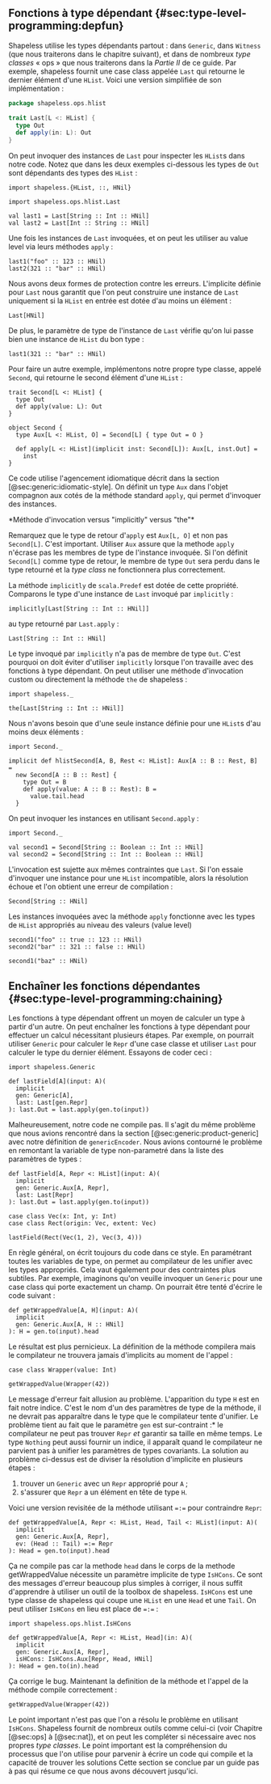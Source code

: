 ## Fonctions à type dépendant {#sec:type-level-programming:depfun}

Shapeless utilise les types dépendants partout :
dans `Generic`, dans `Witness` (que nous traiterons dans le chapitre suivant),
et dans de nombreux *type classes* « ops » que
nous traiterons dans la *Partie II* de ce guide.
Par exemple, shapeless fournit une case class appelée `Last`
qui retourne le dernier élément d'une `HList`.
Voici une version simplifiée de son implémentation :

```scala
package shapeless.ops.hlist

trait Last[L <: HList] {
  type Out
  def apply(in: L): Out
}
```

On peut invoquer des instances de `Last`
pour inspecter les `HList`s dans notre code.
Notez que dans les deux exemples ci-dessous
les types de `Out` sont dépendants des types des `HList` :

```tut:book:silent
import shapeless.{HList, ::, HNil}

import shapeless.ops.hlist.Last
```

```tut:book
val last1 = Last[String :: Int :: HNil]
val last2 = Last[Int :: String :: HNil]
```
Une fois les instances de `Last` invoquées,
et on peut les utiliser au value level
via leurs méthodes `apply` :

```tut:book
last1("foo" :: 123 :: HNil)
last2(321 :: "bar" :: HNil)
```

Nous avons deux formes de protection contre les erreurs.
L'implicite définie pour `Last` nous garantit que
l'on peut construire une instance de `Last` uniquement si
la `HList` en entrée est dotée d'au moins un élément :

```tut:book:fail
Last[HNil]
```

De plus, le paramètre de type de l'instance de `Last`
vérifie qu'on lui passe bien
une instance de `HList` du bon type :

```tut:book:fail
last1(321 :: "bar" :: HNil)
```

Pour faire un autre exemple, implémentons notre propre
type classe, appelé `Second`,
qui retourne le second élément d'une `HList` :

```tut:book:silent
trait Second[L <: HList] {
  type Out
  def apply(value: L): Out
}

object Second {
  type Aux[L <: HList, O] = Second[L] { type Out = O }

  def apply[L <: HList](implicit inst: Second[L]): Aux[L, inst.Out] =
    inst
}
```

Ce code utilise l'agencement idiomatique
décrit dans la section [@sec:generic:idiomatic-style].
On définit un type `Aux` dans l'objet compagnon aux cotés de la
méthode standard `apply`, qui permet d'invoquer des instances.

<div class="callout callout-warning">
*Méthode d'invocation versus "implicitly" versus "the"*

Remarquez que le type de retour d'`apply` est `Aux[L, O]` et non pas `Second[L]`.
C'est important.
Utiliser `Aux` assure que la methode `apply`
n'écrase pas les membres de type de l'instance invoquée.
Si l'on définit `Second[L]` comme type de retour,
le membre de type `Out` sera perdu dans le type retourné et
la *type class* ne fonctionnera plus correctement.

La méthode `implicitly` de `scala.Predef` est dotée de cette propriété.
Comparons le type d'une instance de `Last` invoqué par `implicitly` :


```tut:book
implicitly[Last[String :: Int :: HNil]]
```

au type retourné par  `Last.apply` :

```tut:book
Last[String :: Int :: HNil]
```

Le type invoqué par `implicitly` n'a pas de membre de type `Out`.
C'est pourquoi on doit éviter d'utiliser `implicitly`
lorsque l'on travaille avec des fonctions à type dépendant.
On peut utiliser une méthode d'invocation custom ou directement
la méthode `the` de shapeless :

```tut:book:silent
import shapeless._
```

```tut:book
the[Last[String :: Int :: HNil]]
```
</div>

Nous n'avons besoin que d'une seule instance
définie pour une `HList`s d'au moins deux éléments :


```tut:book:invisible
import Second._
```

```tut:book:silent
implicit def hlistSecond[A, B, Rest <: HList]: Aux[A :: B :: Rest, B] =
  new Second[A :: B :: Rest] {
    type Out = B
    def apply(value: A :: B :: Rest): B =
      value.tail.head
  }
```

On peut invoquer les instances en utilisant `Second.apply` :

```tut:book:invisible
import Second._
```

```tut:book
val second1 = Second[String :: Boolean :: Int :: HNil]
val second2 = Second[String :: Int :: Boolean :: HNil]
```

L'invocation est sujette aux mêmes contraintes que `Last`.
Si l'on essaie d'invoquer une instance pour une `HList` incompatible,
alors la résolution échoue et l'on obtient une erreur de compilation :


```tut:book:fail
Second[String :: HNil]
```
Les instances invoquées avec la méthode `apply` fonctionne
avec les types de `HList` appropriés au niveau des valeurs (value level)

```tut:book
second1("foo" :: true :: 123 :: HNil)
second2("bar" :: 321 :: false :: HNil)
```

```tut:book:fail
second1("baz" :: HNil)
```

## Enchaîner les fonctions dépendantes {#sec:type-level-programming:chaining}
Les fonctions à type dépendant offrent un
moyen de calculer un type à partir d'un autre.
On peut enchaîner les fonctions à type dépendant
pour effectuer un calcul nécessitant plusieurs étapes.
Par exemple, on pourrait utiliser `Generic` pour calculer
le `Repr` d'une case classe et utiliser `Last`
pour calculer le type du dernier élément.
Essayons de coder ceci :


```tut:book:invisible
import shapeless.Generic
```

```tut:book:fail
def lastField[A](input: A)(
  implicit
  gen: Generic[A],
  last: Last[gen.Repr]
): last.Out = last.apply(gen.to(input))
```

Malheureusement, notre code ne compile pas.
Il s'agit du même problème que nous avions rencontré dans la section [@sec:generic:product-generic]
avec notre définition de `genericEncoder`.
Nous avions contourné le problème en remontant la variable
de type non-parametré dans la liste des paramètres de types :

```tut:book:silent
def lastField[A, Repr <: HList](input: A)(
  implicit
  gen: Generic.Aux[A, Repr],
  last: Last[Repr]
): last.Out = last.apply(gen.to(input))
```

```tut:book:invisible
case class Vec(x: Int, y: Int)
case class Rect(origin: Vec, extent: Vec)
```

```tut:book
lastField(Rect(Vec(1, 2), Vec(3, 4)))
```

En règle général, on écrit toujours du code dans ce style.
En paramétrant toutes les variables de type, on permet au compilateur
de les unifier avec les types appropriés.
Cela vaut également pour des contraintes plus subtiles.
Par exemple, imaginons qu'on veuille invoquer un `Generic` pour une case class
qui porte exactement un champ.
On pourrait être tenté d'écrire le code suivant :

```tut:book:silent
def getWrappedValue[A, H](input: A)(
  implicit
  gen: Generic.Aux[A, H :: HNil]
): H = gen.to(input).head
```

Le résultat est plus pernicieux.
La définition de la méthode compilera
mais le compilateur ne trouvera jamais
d'implicits au moment de l'appel :

```tut:book:silent
case class Wrapper(value: Int)
```

```tut:book:fail
getWrappedValue(Wrapper(42))
```

Le message d'erreur fait allusion au problème.
L'apparition du type `H` est en fait notre indice.
C'est le nom d'un des paramètres de type de la méthode,
il ne devrait pas apparaître
dans le type que le compilateur tente d'unifier.
Le problème tient au fait que le paramètre `gen` est sur-contraint :*
le compilateur ne peut pas trouver `Repr` *et* garantir sa taille en même temps.
Le type `Nothing` peut aussi fournir un indice,
il apparaît quand le compilateur ne parvient pas
à unifier les paramètres de types covariants.
La solution au problème ci-dessus est de diviser la résolution d'implicite en plusieurs étapes :

1. trouver un `Generic` avec un `Repr` approprié pour `A` ;
2. s'assurer que `Repr` a un élément en tête de type `H`.

Voici une version revisitée de la méthode
utilisant `=:=` pour contraindre `Repr`:


```tut:book:fail
def getWrappedValue[A, Repr <: HList, Head, Tail <: HList](input: A)(
  implicit
  gen: Generic.Aux[A, Repr],
  ev: (Head :: Tail) =:= Repr
): Head = gen.to(input).head
```

Ça ne compile pas
car la methode `head` dans le corps de la methode getWrappedValue
nécessite un paramètre implicite de type `IsHCons`.
Ce sont des messages d'erreur beaucoup plus simples à corriger,
il nous suffit d'apprendre à utiliser un outil de la toolbox de shapeless.
`IsHCons` est une type classe de shapeless qui coupe une `HList` en une `Head` et une `Tail`.
On peut utiliser `IsHCons` en lieu est place de  `=:=` :

```tut:book:silent
import shapeless.ops.hlist.IsHCons

def getWrappedValue[A, Repr <: HList, Head](in: A)(
  implicit
  gen: Generic.Aux[A, Repr],
  isHCons: IsHCons.Aux[Repr, Head, HNil]
): Head = gen.to(in).head
```

Ça corrige le bug.
Maintenant la definition de la méthode et
l'appel de la méthode compile correctement :


```tut:book
getWrappedValue(Wrapper(42))
```
Le point important n'est pas que
l'on a résolu le problème en utilisant `IsHCons`.
Shapeless fournit de nombreux outils comme celui-ci
(voir Chapitre [@sec:ops] à [@sec:nat]),
et on peut les compléter si nécessaire
avec nos propres *type classes*.
Le point important est la compréhension du processus
que l'on utilise pour parvenir à écrire un code qui compile
et la capacité de trouver les solutions
Cette section se conclue par un
guide pas à pas qui résume
ce que nous avons découvert jusqu'ici.
